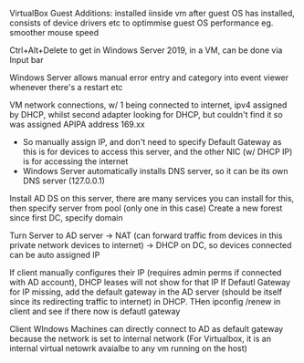VirtualBox Guest Additions: installed iinside vm after guest OS has installed, 
consists of device drivers etc to optimmise guest OS performance
eg. smoother mouse speed 

Ctrl+Alt+Delete to get in Windows Server 2019, in a VM, can be done via Input bar

Windows Server allows manual error entry and category into event viewer whenever there's a restart etc

VM network connections, w/ 1 being connected to internet, ipv4 assigned by DHCP, whilst second adapter looking for DHCP, but couldn't find it so was assigned APIPA address 169.xx
- So manually assign IP, and don't need to specify Default Gateway as this is for devices to access this server, and the other NIC (w/ DHCP IP) is for accessing the internet
- Windows Server automatically installs DNS server, so it can be its own DNS server (127.0.0.1)

Install AD DS on this server, there are many services you can install for this, then specify server from pool (only one in this case)
Create a new forest since first DC, specify domain 


Turn Server to AD server -> NAT (can forward traffic from devices in this private network devices to internet) -> DHCP on DC, so devices connected can be auto assigned IP


If client manually configures their IP (requires admin perms if connected with AD account), DHCP leases will not show for that IP
If Defautl Gateway for IP missing, add the default gateway in the AD server (should be itself since its redirecting traffic to internet) in DHCP. THen ipconfig /renew in client and see if there now is defautl gateway

Client WIndows Machines can directly connect to AD as default gateway because the network is set to internal network (For Virtualbox, it is an internal virtual netowrk avaialbe to any vm running on the host)
